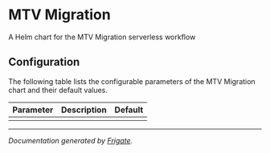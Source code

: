 
MTV Migration
===========

A Helm chart for the MTV Migration serverless workflow


## Configuration

The following table lists the configurable parameters of the MTV Migration chart and their default values.

| Parameter                | Description             | Default        |
| ------------------------ | ----------------------- | -------------- |
|                          |                         |                |



---
_Documentation generated by [Frigate](https://frigate.readthedocs.io)._

